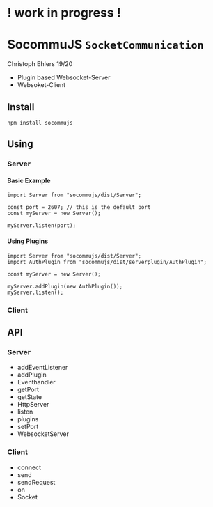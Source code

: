 # ! work in progress !

# SocommuJS `SocketCommunication` 
Christoph Ehlers 19/20
- Plugin based Websocket-Server
- Websoket-Client

## Install
    npm install socommujs

## Using 

### Server

#### Basic Example
    import Server from "socommujs/dist/Server";

    const port = 2607; // this is the default port
    const myServer = new Server();
    
    myServer.listen(port);
    
    
#### Using Plugins
    import Server from "socommujs/dist/Server";    
    import AuthPlugin from "socommujs/dist/serverplugin/AuthPlugin";
    
    const myServer = new Server();
    
    myServer.addPlugin(new AuthPlugin());
    myServer.listen();
    

### Client

## API

### Server 
- addEventListener
- addPlugin
- Eventhandler
- getPort
- getState
- HttpServer
- listen
- plugins
- setPort
- WebsocketServer


### Client
- connect
- send
- sendRequest
- on
- Socket
